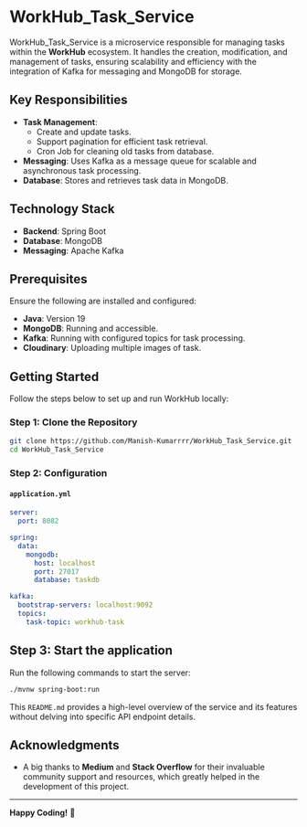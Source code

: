# WorkHub_Task_Service

WorkHub_Task_Service is a microservice responsible for managing tasks within the **WorkHub** ecosystem. It handles the creation, modification, and management of tasks, ensuring scalability and efficiency with the integration of Kafka for messaging and MongoDB for storage.

## Key Responsibilities

- **Task Management**: 
  - Create and update tasks.
  - Support pagination for efficient task retrieval.
  - Cron Job for cleaning old tasks from database.
- **Messaging**: Uses Kafka as a message queue for scalable and asynchronous task processing.
- **Database**: Stores and retrieves task data in MongoDB.

## Technology Stack

- **Backend**: Spring Boot
- **Database**: MongoDB
- **Messaging**: Apache Kafka

## Prerequisites

Ensure the following are installed and configured:

- **Java**: Version 19
- **MongoDB**: Running and accessible.
- **Kafka**: Running with configured topics for task processing.
- **Cloudinary**: Uploading multiple images of task.
## Getting Started

Follow the steps below to set up and run WorkHub locally:

### Step 1: Clone the Repository

```bash
git clone https://github.com/Manish-Kumarrrr/WorkHub_Task_Service.git
cd WorkHub_Task_Service
```
### Step 2: Configuration

#### `application.yml`

```yaml
server:
  port: 8082

spring:
  data:
    mongodb:
      host: localhost
      port: 27017
      database: taskdb

kafka:
  bootstrap-servers: localhost:9092
  topics:
    task-topic: workhub-task
```
## Step 3: Start the application
Run the following commands to start the server:
```bash
./mvnw spring-boot:run
```

This `README.md` provides a high-level overview of the service and its features without delving into specific API endpoint details.
## Acknowledgments

- A big thanks to **Medium** and **Stack Overflow** for their invaluable community support and resources, which greatly helped in the development of this project.

---

**Happy Coding!** 🚀

